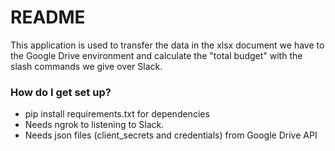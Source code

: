 # README #

This application is used to transfer the data in the xlsx document we have to the Google Drive environment and calculate the "total budget" with the slash commands we give over Slack.


### How do I get set up? ###

* pip install requirements.txt for dependencies 
* Needs ngrok to listening to Slack.
* Needs json files (client_secrets and credentials) from Google Drive API
